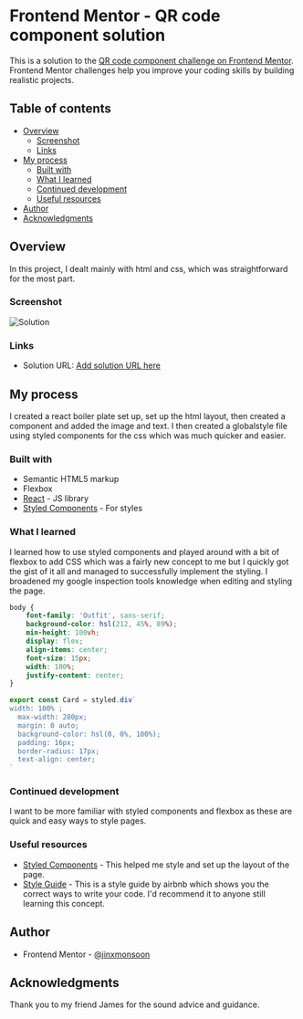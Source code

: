 # Frontend Mentor - QR code component solution

This is a solution to the [QR code component challenge on Frontend Mentor](https://www.frontendmentor.io/challenges/qr-code-component-iux_sIO_H). Frontend Mentor challenges help you improve your coding skills by building realistic projects. 

## Table of contents

- [Overview](#overview)
  - [Screenshot](#screenshot)
  - [Links](#links)
- [My process](#my-process)
  - [Built with](#built-with)
  - [What I learned](#what-i-learned)
  - [Continued development](#continued-development)
  - [Useful resources](#useful-resources)
- [Author](#author)
- [Acknowledgments](#acknowledgments)

## Overview

In this project, I dealt mainly with html and css, which was straightforward for the most part. 
### Screenshot

![Solution](./screenshot.jpg)

### Links

- Solution URL: [Add solution URL here](https://your-solution-url.com)

## My process

 I created a react boiler plate set up, set up the html layout, then created a component and added the image and text. I then created a globalstyle file using styled components for the css which was much quicker and easier. 
### Built with

- Semantic HTML5 markup
- Flexbox
- [React](https://reactjs.org/) - JS library
- [Styled Components](https://styled-components.com/) - For styles

### What I learned

I learned how to use styled components and played around with a bit of flexbox to add CSS which was a fairly new concept to me but I quickly got the gist of it all and managed to successfully implement the styling. I broadened my google inspection tools knowledge when editing and styling the page. 

```css
body {
    font-family: 'Outfit', sans-serif;
    background-color: hsl(212, 45%, 89%);
    min-height: 100vh;
    display: flex;
    align-items: center;
    font-size: 15px;
    width: 100%;
    justify-content: center;
}
```
```js
export const Card = styled.div`
width: 100% ;
  max-width: 280px;
  margin: 0 auto;
  background-color: hsl(0, 0%, 100%);
  padding: 16px;
  border-radius: 17px;
  text-align: center;
`
```
### Continued development

I want to be more familiar with styled components and flexbox as these are quick and easy ways to style pages.

### Useful resources

- [Styled Components](https://styled-components.com/docs/basics#getting-started) - This helped me style and set up the layout of the page.
- [Style Guide](https://airbnb.io/javascript/react/) - This is a style guide by airbnb which shows you the correct ways to write your code. I'd recommend it to anyone still learning this concept.

## Author

- Frontend Mentor - [@jinxmonsoon](https://www.frontendmentor.io/profile/jinxmonsoon)

## Acknowledgments

Thank you to my friend James for the sound advice and guidance. 
